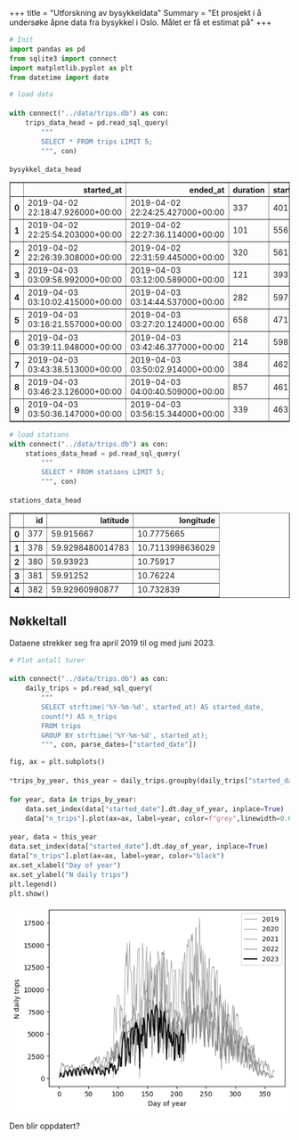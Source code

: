 +++
title = "Utforskning av bysykkeldata"
Summary = "Et prosjekt i å undersøke åpne data fra bysykkel i Oslo. Målet er få et estimat på"
+++



```python
# Init
import pandas as pd
from sqlite3 import connect
import matplotlib.pyplot as plt
from datetime import date
```



```python
# load data

with connect("../data/trips.db") as con:
    trips_data_head = pd.read_sql_query(
        """
        SELECT * FROM trips LIMIT 5;
        """, con)

bysykkel_data_head

```




<div>
<table border="1" class="dataframe">
  <thead>
    <tr style="text-align: right;">
      <th></th>
      <th>started_at</th>
      <th>ended_at</th>
      <th>duration</th>
      <th>start_station_id</th>
      <th>end_station_id</th>
    </tr>
  </thead>
  <tbody>
    <tr>
      <th>0</th>
      <td>2019-04-02 22:18:47.926000+00:00</td>
      <td>2019-04-02 22:24:25.427000+00:00</td>
      <td>337</td>
      <td>401</td>
      <td>381</td>
    </tr>
    <tr>
      <th>1</th>
      <td>2019-04-02 22:25:54.203000+00:00</td>
      <td>2019-04-02 22:27:36.114000+00:00</td>
      <td>101</td>
      <td>556</td>
      <td>556</td>
    </tr>
    <tr>
      <th>2</th>
      <td>2019-04-02 22:26:39.308000+00:00</td>
      <td>2019-04-02 22:31:59.445000+00:00</td>
      <td>320</td>
      <td>561</td>
      <td>471</td>
    </tr>
    <tr>
      <th>3</th>
      <td>2019-04-03 03:09:58.992000+00:00</td>
      <td>2019-04-03 03:12:00.589000+00:00</td>
      <td>121</td>
      <td>393</td>
      <td>393</td>
    </tr>
    <tr>
      <th>4</th>
      <td>2019-04-03 03:10:02.415000+00:00</td>
      <td>2019-04-03 03:14:44.537000+00:00</td>
      <td>282</td>
      <td>597</td>
      <td>557</td>
    </tr>
    <tr>
      <th>5</th>
      <td>2019-04-03 03:16:21.557000+00:00</td>
      <td>2019-04-03 03:27:20.124000+00:00</td>
      <td>658</td>
      <td>471</td>
      <td>412</td>
    </tr>
    <tr>
      <th>6</th>
      <td>2019-04-03 03:39:11.948000+00:00</td>
      <td>2019-04-03 03:42:46.377000+00:00</td>
      <td>214</td>
      <td>598</td>
      <td>401</td>
    </tr>
    <tr>
      <th>7</th>
      <td>2019-04-03 03:43:38.513000+00:00</td>
      <td>2019-04-03 03:50:02.914000+00:00</td>
      <td>384</td>
      <td>462</td>
      <td>613</td>
    </tr>
    <tr>
      <th>8</th>
      <td>2019-04-03 03:46:23.126000+00:00</td>
      <td>2019-04-03 04:00:40.509000+00:00</td>
      <td>857</td>
      <td>461</td>
      <td>385</td>
    </tr>
    <tr>
      <th>9</th>
      <td>2019-04-03 03:50:36.147000+00:00</td>
      <td>2019-04-03 03:56:15.344000+00:00</td>
      <td>339</td>
      <td>463</td>
      <td>448</td>
    </tr>
  </tbody>
</table>
</div>




```python
# load stations
with connect("../data/trips.db") as con:
    stations_data_head = pd.read_sql_query(
        """
        SELECT * FROM stations LIMIT 5;
        """, con)

stations_data_head
```




<table border="1" class="dataframe">
  <thead>
    <tr style="text-align: right;">
      <th></th>
      <th>id</th>
      <th>latitude</th>
      <th>longitude</th>
    </tr>
  </thead>
  <tbody>
    <tr>
      <th>0</th>
      <td>377</td>
      <td>59.915667</td>
      <td>10.7775665</td>
    </tr>
    <tr>
      <th>1</th>
      <td>378</td>
      <td>59.9298480014783</td>
      <td>10.7113998636029</td>
    </tr>
    <tr>
      <th>2</th>
      <td>380</td>
      <td>59.93923</td>
      <td>10.75917</td>
    </tr>
    <tr>
      <th>3</th>
      <td>381</td>
      <td>59.91252</td>
      <td>10.76224</td>
    </tr>
    <tr>
      <th>4</th>
      <td>382</td>
      <td>59.92960980877</td>
      <td>10.732839</td>
    </tr>
  </tbody>
</table>



## Nøkkeltall

Dataene strekker seg fra april 2019 til og med juni 2023. 


```python
# Plot antall turer

with connect("../data/trips.db") as con:
    daily_trips = pd.read_sql_query(
        """
        SELECT strftime('%Y-%m-%d', started_at) AS started_date, 
        count(*) AS n_trips
        FROM trips
        GROUP BY strftime('%Y-%m-%d', started_at);
        """, con, parse_dates=["started_date"])


```


```python
fig, ax = plt.subplots()

*trips_by_year, this_year = daily_trips.groupby(daily_trips["started_date"].dt.year)

for year, data in trips_by_year:
    data.set_index(data["started_date"].dt.day_of_year, inplace=True)
    data["n_trips"].plot(ax=ax, label=year, color=f"grey",linewidth=0.6 + (year - 2019) / 10)

year, data = this_year
data.set_index(data["started_date"].dt.day_of_year, inplace=True)
data["n_trips"].plot(ax=ax, label=year, color="black")
ax.set_xlabel("Day of year")
ax.set_ylabel("N daily trips")
plt.legend()
plt.show()
```


![Et plot](./output_7_0.png)    

Den blir oppdatert?

